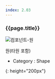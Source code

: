 ```yaml
---
index: 2.03
---
```

### {{page.title}}
![컴포넌트-원][ellipse-01]

원(타원 포함)

- Category : Shape

[ellipse-01]: {{site.baseurl}}/assets/components/ellipse-01.png
{: height="200px"}
